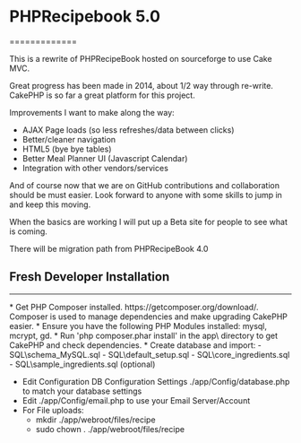 <h1>PHPRecipebook 5.0</h1>
=============

This is a rewrite of PHPRecipeBook hosted on sourceforge to use Cake MVC.

Great progress has been made in 2014, about 1/2 way through re-write.  CakePHP is so far a great platform for this project.  

Improvements I want to make along the way:
* AJAX Page loads (so less refreshes/data between clicks)
* Better/cleaner navigation
* HTML5 (bye bye tables)
* Better Meal Planner UI (Javascript Calendar)
* Integration with other vendors/services

And of course now that we are on GitHub contributions and collaboration should be must easier.  Look forward to anyone with some skills to jump in and keep this moving.

When the basics are working I will put up a Beta site for people to see what is coming.

There will be migration path from PHPRecipeBook 4.0

<h2>Fresh Developer Installation</h2>
<hr/>
* Get PHP Composer installed. https://getcomposer.org/download/.  Composer is used to manage dependencies and make upgrading CakePHP easier.
* Ensure you have the following PHP Modules installed: mysql, mcrypt, gd.
* Run 'php composer.phar install' in the app\ directory to get CakePHP and check dependencies.
* Create database and import:
    - SQL\schema_MySQL.sql
    - SQL\default_setup.sql
    - SQL\core_ingredients.sql
    - SQL\sample_ingredients.sql (optional)

* Edit Configuration DB Configuration Settings ./app/Config/database.php to match your database settings
* Edit ./app/Config/email.php to use your Email Server/Account
* For File uploads:
    - mkdir ./app/webroot/files/recipe
    - sudo chown <your web group>.<your web user> ./app/webroot/files/recipe
